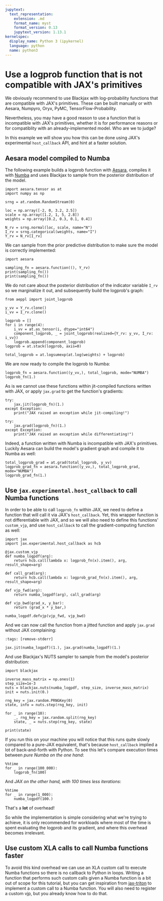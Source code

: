```yaml
---
jupytext:
  text_representation:
    extension: .md
    format_name: myst
    format_version: 0.13
    jupytext_version: 1.13.1
kernelspec:
  display_name: Python 3 (ipykernel)
  language: python
  name: python3
---
```


# Use a logprob function that is not compatible with JAX's primitives


We obviously recommend to use Blackjax with log-probability functions that are compatible with JAX's primitives. These can be built manually or with Aesara, Numpyro, Oryx, PyMC, TensorFlow-Probability.

Nevertheless, you may have a good reason to use a function that is incompatible with JAX's primitives, whether it is for performance reasons or for compatiblity with an already-implemented model. Who are we to judge?

In this example we will show you how this can be done using JAX's experimental `host_callback` API, and hint at a faster solution.

## Aesara model compiled to Numba

The following example builds a logprob function with [Aesara](https://github.com/aesara-devs/aesara), compiles it with [Numba](https://numba.pydata.org/) and uses Blackjax to sample from the posterior distribution of the model.

```{code-cell} ipython3
import aesara.tensor as at
import numpy as np

srng = at.random.RandomStream(0)

loc = np.array([-2, 0, 3.2, 2.5])
scale = np.array([1.2, 1, 5, 2.8])
weights = np.array([0.2, 0.3, 0.1, 0.4])

N_rv = srng.normal(loc, scale, name="N")
I_rv = srng.categorical(weights, name="I")
Y_rv = N_rv[I_rv]
```

We can sample from the prior predictive distribution to make sure the model is correctly implemented:

```{code-cell} ipython3
import aesara

sampling_fn = aesara.function((), Y_rv)
print(sampling_fn())
print(sampling_fn())
```

We do not care about the posterior distribution of the indicator variable `I_rv` so we marginalize it out, and subsequently build the logprob's graph:

```{code-cell} ipython3
from aeppl import joint_logprob

y_vv = Y_rv.clone()
i_vv = I_rv.clone()

logprob = []
for i in range(4):
    i_vv = at.as_tensor(i, dtype="int64")
    component_logprob, _ = joint_logprob(realized={Y_rv: y_vv, I_rv: i_vv})
    logprob.append(component_logprob)
logprob = at.stack(logprob, axis=0)

total_logprob = at.logsumexp(at.log(weights) + logprob)
```

We are now ready to compile the logprob to Numba:

```{code-cell} ipython3
logprob_fn = aesara.function((y_vv,), total_logprob, mode="NUMBA")
logprob_fn(1.)
```

As is we cannot use these functions within jit-compiled functions written with JAX, or apply `jax.grad` to get the function's gradients:

```{code-cell} ipython3
try:
    jax.jit(logprob_fn)(1.)
except Exception:
    print("JAX raised an exception while jit-compiling!")

try:
    jax.grad(logprob_fn)(1.)
except Exception:
    print("JAX raised an exception while differentiating!")
```

Indeed, a function written with Numba is incompatible with JAX's primitives. Luckily Aesara can build the model's gradient graph and compile it to Numba as well:

```{code-cell} ipython3
total_logprob_grad = at.grad(total_logprob, y_vv)
logprob_grad_fn = aesara.function((y_vv,), total_logprob_grad, mode="NUMBA")
logprob_grad_fn(1.)
```

## Use `jax.experimental.host_callback` to call Numba functions

In order to be able to call `logprob_fn` within JAX, we need to define a function that will call it via JAX's `host_callback`. Yet, this wrapper function is not differentiable with JAX, and so we will also need to define this functions' `custom_vjp`, and use `host_callback` to call the gradient-computing function as well:

```{code-cell} ipython3
import jax
import jax.experimental.host_callback as hcb

@jax.custom_vjp
def numba_logpdf(arg):
    return hcb.call(lambda x: logprob_fn(x).item(), arg, result_shape=arg)

def call_grad(arg):
    return hcb.call(lambda x: logprob_grad_fn(x).item(), arg, result_shape=arg)

def vjp_fwd(arg):
    return numba_logpdf(arg), call_grad(arg)

def vjp_bwd(grad_x, y_bar):
    return (grad_x * y_bar,)

numba_logpdf.defvjp(vjp_fwd, vjp_bwd)
```

And we can now call the function from a jitted function and apply `jax.grad` without JAX complaining:

```{code-cell} ipython3
:tags: [remove-stderr]

jax.jit(numba_logpdf)(1.), jax.grad(numba_logpdf)(1.)
```

And use Blackjax's NUTS sampler to sample from the model's posterior distribution:

```{code-cell} ipython3
import blackjax

inverse_mass_matrix = np.ones(1)
step_size=1e-3
nuts = blackjax.nuts(numba_logpdf, step_size, inverse_mass_matrix)
init = nuts.init(0.)

rng_key = jax.random.PRNGKey(0)
state, info = nuts.step(rng_key, init)

for _ in range(10):
    _, rng_key = jax.random.split(rng_key)
    state, _ = nuts.step(rng_key, state)

print(state)
```

If you run this on your machine you will notice that this runs quite slowly compared to a pure-JAX equivalent, that's because `host_callback` implied a lot of back-and-forth with Python. To see this let's compare execution times between *pure Numba on the one hand*:

```{code-cell} ipython3
%%time
for _ in range(100_000):
    logprob_fn(100)
```

And *JAX on the other hand, with 100 times less iterations*:

```{code-cell} ipython3
%%time
for _ in range(1_000):
    numba_logpdf(100.)
```

That's a **lot** of overhead!

So while the implementation is simple considering what we're trying to achieve, it is only recommended for workloads where most of the time is spent evaluating the logprob and its gradient, and where this overhead becomes irrelevant.


## Use custom XLA calls to call Numba functions faster


To avoid this kind overhead we can use an XLA custom call to execute Numba functions so there is no callback to Python in loops. Writing a function that performs such custom calls given a Numba function is a bit out of scope for this tutorial, but you can get inspiration from [jax-triton](https://github.com/jax-ml/jax-triton/blob/main/jax_triton/triton_call.py) to implement a custom call to a Numba function. You will also need to register a custom vjp, but you already know how to do that.
